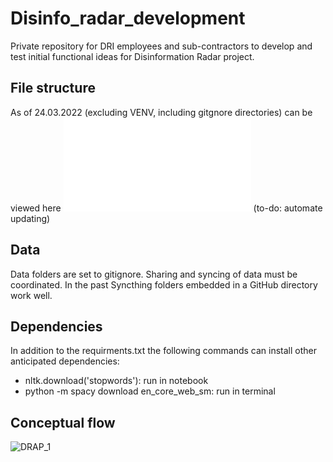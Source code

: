 # Disinfo_radar_development

Private repository for DRI employees and sub-contractors to develop and test initial functional ideas for Disinformation Radar project.


## File structure

As of 24.03.2022 (excluding VENV, including gitgnore directories) can be viewed here ![file structure](/file_structure.txt)
(to-do: automate updating)

## Data

Data folders are set to gitignore. Sharing and syncing of data must be coordinated. 
In the past Syncthing folders embedded in a GitHub directory work well.

## Dependencies

In addition to the requirments.txt the following commands can install other anticipated dependencies:
- nltk.download('stopwords'): run in notebook
- python -m spacy download en_core_web_sm: run in terminal


## Conceptual flow

![DRAP_1](https://user-images.githubusercontent.com/59825124/167805315-1666934b-032b-48b9-a275-11f88ad16c28.jpg)
